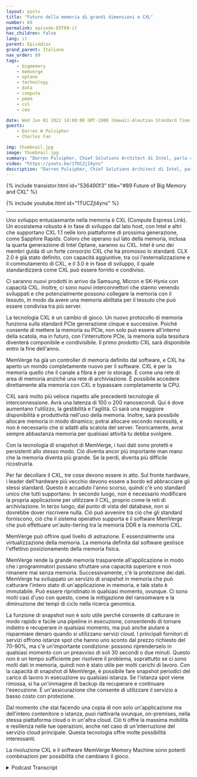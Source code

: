 ```yaml
---
layout: posts
title: "Futuro della memoria di grandi dimensioni e CXL"
number: 89
permalink: episode-EDT89-it
has_children: false
lang: it
parent: Episódios
grand_parent: Italiano
nav_order: 89
tags:
    - bigmemory
    - memverge
    - optane
    - technology
    - data
    - compute
    - pmem
    - cxl
    - ceo

date: Wed Jun 01 2022 14:00:00 GMT-1000 (Hawaii-Aleutian Standard Time)
guests:
    - Darren W Pulsipher
    - Charles Fan

img: thumbnail.jpg
image: thumbnail.jpg
summary: "Darren Pulsipher, Chief Solutions Architect di Intel, parla con Charles Fan, CEO di MemVerge, riguardo a come la rivoluzione di CXL e il software di MemVerge rappresentino il futuro della memoria enorme."
video: "https://youtu.be/1TUCZjI4yns"
description: "Darren Pulsipher, Chief Solutions Architect di Intel, parla con Charles Fan, CEO di MemVerge, riguardo a come la rivoluzione di CXL e il software di MemVerge rappresentino il futuro della memoria enorme."
---
```


<div>
{% include transistor.html id="536490f3" title="#89 Future of Big Memory and CXL" %}

{% include youtube.html id="1TUCZjI4yns" %}
</div>

---

Uno sviluppo entusiasmante nella memoria è CXL (Compute Express Link). Un ecosistema robusto è in fase di sviluppo dal lato host, con Intel e altri che supportano CXL 1.1 nelle loro piattaforme di prossima generazione, come Sapphire Rapids. Coloro che operano sul lato della memoria, inclusa la quarta generazione di Intel Optane, saranno su CXL. Intel è uno dei membri guida di un forte consorzio CXL che ha promosso lo standard. CLX 2.0 è già stato definito, con capacità aggiuntive, tra cui l'esternalizzazione e il commutamento di CXL, e il 3.0 è in fase di sviluppo, il quale standardizzerà come CXL può essere fornito e condiviso.

Ci saranno nuovi prodotti in arrivo da Samsung, Micron e SK-Hynix con capacità CXL. Inoltre, ci sono nuovi interconnettori che stanno venendo sviluppati e che potenzialmente possono collegare la memoria con il tessuto, in modo da avere una memoria abilitata per il tessuto che può essere condivisa tra più server.

La tecnologia CXL è un cambio di gioco. Un nuovo protocollo di memoria funziona sulla standard PCIe generazione cinque e successive. Poiché consente di mettere la memoria su PCIe, non solo può essere all'interno della scatola, ma in futuro, con l'interruttore PCIe, la memoria sulla tessitura diventerà componibile e condivisibile. Il primo prodotto CXL sarà disponibile entro la fine dell'anno.

MemVerge ha già un controller di memoria definito dal software, e CXL ha aperto un mondo completamente nuovo per il software. CXL è per la memoria quello che il canale a fibra è per lo storage. È come una rete di area di memoria anziché una rete di archiviazione. È possibile accedere direttamente alla memoria con CXL e bypassare completamente la CPU.

CXL sarà molto più veloce rispetto alle precedenti tecnologie di interconnessione. Avrà una latenza di 100 o 200 nanosecondi. Qui è dove aumentano l'utilizzo, la gestibilità e l'agilità. Ci sarà una maggiore disponibilità e produttività nell'uso della memoria. Inoltre, sarà possibile allocare memoria in modo dinamico; potrai allocare secondo necessità, e non è necessario che si adatti alla scatola del server. Teoricamente, avrai sempre abbastanza memoria per qualsiasi attività tu debba svolgere.

Con la tecnologia di snapshot di MemVerge, i tuoi dati sono protetti e persistenti allo stesso modo. Ciò diventa ancor più importante man mano che la memoria diventa più grande. Se la perdi, diventa più difficile ricostruirla.

Per far decollare il CXL, tre cose devono essere in atto. Sul fronte hardware, i leader dell'hardware più vecchio devono essere a bordo ed abbracciare gli stessi standard. Questo è accaduto l'anno scorso, quindi c'è uno standard unico che tutti supportano. In secondo luogo, non è necessario modificare la propria applicazione per utilizzare il CXL, proprio come le reti di archiviazione. In terzo luogo, dal punto di vista del database, non si dovrebbe dover riscrivere nulla. Ciò può avvenire tra ciò che gli standard forniscono, ciò che il sistema operativo supporta e il software MemVerge che può effettuare un'auto-tiering tra la memoria DDR e la memoria CXL.

MemVerge può offrire quel livello di astrazione. È essenzialmente una virtualizzazione della memoria. La memoria definita dal software gestisce l'effettivo posizionamento della memoria fisica.

MemVerge rende la grande memoria trasparente all'applicazione in modo che i programmatori possano sfruttare una capacità superiore e non rimanere mai senza memoria. Successivamente, c'è la protezione dei dati. MemVerge ha sviluppato un servizio di snapshot in memoria che può catturare l'intero stato di un'applicazione in memoria, e tale stato è immutabile. Può essere ripristinato in qualsiasi momento, ovunque. Ci sono molti casi d'uso con questo, come la mitigazione del ransomware e la diminuzione dei tempi di ciclo nella ricerca genomica.

La funzione di snapshot non è solo utile perché consente di catturare in modo rapido e facile una pipeline in esecuzione, consentendo di tornare indietro e recuperare in qualsiasi momento, ma può anche aiutare a risparmiare denaro quando si utilizzano servizi cloud. I principali fornitori di servizi offrono istanze spot che hanno uno sconto dal prezzo richiesto del 70-90%, ma c'è un'importante condizione: possono riprenderselo in qualsiasi momento con un preavviso di soli 30 secondi o due minuti. Questo non è un tempo sufficiente per risolvere il problema, soprattutto se ci sono molti dati in memoria, quindi non è stato utile per molti carichi di lavoro. Con la capacità di snapshot di MemVerge, è possibile fare snapshot periodici del carico di lavoro in esecuzione su qualsiasi istanza. Se l'istanza spot viene rimossa, si ha un'immagine di backup da recuperare e continuare l'esecuzione. È un'assicurazione che consente di utilizzare il servizio a basso costo con protezione.

Dal momento che stai facendo una copia di non solo un'applicazione ma dell'intero contenitore o istanza, puoi riattivarla ovunque, on-premises, nella stessa piattaforma cloud o in un'altra cloud. Ciò ti offre la massima mobilità e resilienza nelle tue operazioni, anche nel caso di un'interruzione del servizio cloud principale. Questa tecnologia offre molte possibilità interessanti.

La rivoluzione CXL e il software MemVerge Memory Machine sono potenti combinazioni per possibilità che cambiano il gioco.



<details>
<summary> Podcast Transcript </summary>

<p></p>

</details>
